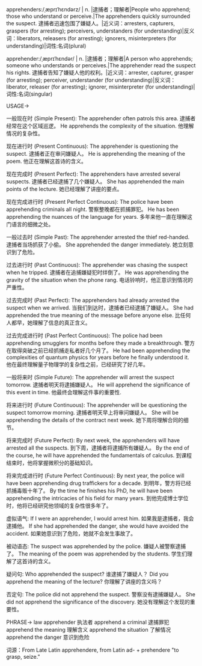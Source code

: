 apprehenders:/ˌæprɪˈhɛndərz/
| n. |逮捕者；理解者|People who apprehend; those who understand or perceive.|The apprehenders quickly surrounded the suspect. 逮捕者迅速包围了嫌疑人。|近义词：arresters, capturers, graspers (for arresting); perceivers, understanders (for understanding)|反义词：liberators, releasers (for arresting); ignorers, misinterpreters (for understanding)|词性:名词(plural)

apprehender:/ˌæprɪˈhɛndər/
| n. |逮捕者；理解者|A person who apprehends; someone who understands or perceives.|The apprehender read the suspect his rights. 逮捕者告知了嫌疑人他的权利。|近义词：arrester, capturer, grasper (for arresting); perceiver, understander (for understanding)|反义词：liberator, releaser (for arresting); ignorer, misinterpreter (for understanding)|词性:名词(singular)


USAGE->

一般现在时 (Simple Present):
The apprehender often patrols this area.  逮捕者经常在这个区域巡逻。
He apprehends the complexity of the situation. 他理解情况的复杂性。

现在进行时 (Present Continuous):
The apprehender is questioning the suspect. 逮捕者正在审问嫌疑人。
He is apprehending the meaning of the poem. 他正在理解这首诗的含义。

现在完成时 (Present Perfect):
The apprehenders have arrested several suspects. 逮捕者已经逮捕了几个嫌疑人。
She has apprehended the main points of the lecture. 她已经理解了讲座的要点。

现在完成进行时 (Present Perfect Continuous):
The police have been apprehending criminals all night. 警察整晚都在抓捕罪犯。
He has been apprehending the nuances of the language for years. 多年来他一直在理解这门语言的细微之处。


一般过去时 (Simple Past):
The apprehender arrested the thief red-handed. 逮捕者当场抓获了小偷。
She apprehended the danger immediately. 她立刻意识到了危险。

过去进行时 (Past Continuous):
The apprehender was chasing the suspect when he tripped. 逮捕者在追捕嫌疑犯时绊倒了。
He was apprehending the gravity of the situation when the phone rang. 电话铃响时，他正意识到情况的严重性。

过去完成时 (Past Perfect):
The apprehenders had already arrested the suspect when we arrived. 当我们到达时，逮捕者已经逮捕了嫌疑人。
She had apprehended the true meaning of the message before anyone else. 比任何人都早，她理解了信息的真正含义。


过去完成进行时 (Past Perfect Continuous):
The police had been apprehending smugglers for months before they made a breakthrough. 警方在取得突破之前已经抓捕走私者好几个月了。
He had been apprehending the complexities of quantum physics for years before he finally understood it. 他在最终理解量子物理学的复杂性之前，已经研究了好几年。


一般将来时 (Simple Future):
The apprehender will arrest the suspect tomorrow. 逮捕者明天将逮捕嫌疑人。
He will apprehend the significance of this event in time. 他最终会理解这件事的重要性.


将来进行时 (Future Continuous):
The apprehender will be questioning the suspect tomorrow morning. 逮捕者明天早上将审问嫌疑人。
She will be apprehending the details of the contract next week. 她下周将理解合同的细节。


将来完成时 (Future Perfect):
By next week, the apprehenders will have arrested all the suspects. 到下周，逮捕者将逮捕所有嫌疑人。
By the end of the course, he will have apprehended the fundamentals of calculus. 到课程结束时，他将掌握微积分的基础知识。


将来完成进行时 (Future Perfect Continuous):
By next year, the police will have been apprehending drug traffickers for a decade. 到明年，警方将已经抓捕毒贩十年了。
By the time he finishes his PhD, he will have been apprehending the intricacies of his field for many years. 到他完成博士学位时，他将已经研究他领域的复杂性很多年了。


虚拟语气:
If I were an apprehender, I would arrest him. 如果我是逮捕者，我会逮捕他。
If she had apprehended the danger, she would have avoided the accident. 如果她意识到了危险，她就不会发生事故了。


被动语态:
The suspect was apprehended by the police. 嫌疑人被警察逮捕了。
The meaning of the poem was apprehended by the students. 学生们理解了这首诗的含义。

疑问句:
Who apprehended the suspect? 谁逮捕了嫌疑人？
Did you apprehend the meaning of the lecture? 你理解了讲座的含义吗？

否定句:
The police did not apprehend the suspect. 警察没有逮捕嫌疑人。
She did not apprehend the significance of the discovery. 她没有理解这个发现的重要性。


PHRASE->
law apprehender 执法者
apprehend a criminal 逮捕罪犯
apprehend the meaning 理解含义
apprehend the situation 了解情况
apprehend the danger 意识到危险

词源：From Late Latin apprehendere, from Latin ad- + prehendere "to grasp, seize."
